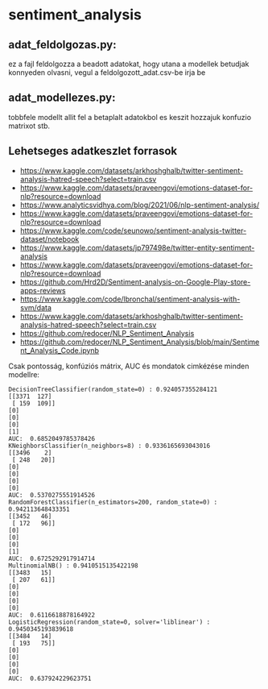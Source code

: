 # sentiment_analysis

## adat_feldolgozas.py:
ez a fajl feldolgozza a beadott adatokat, hogy utana a modellek betudjak konnyeden olvasni, vegul a feldolgozott_adat.csv-be irja be

## adat_modellezes.py:
tobbfele modellt allit fel a betaplalt adatokbol es keszit hozzajuk konfuzio matrixot stb.

## Lehetseges adatkeszlet forrasok

- https://www.kaggle.com/datasets/arkhoshghalb/twitter-sentiment-analysis-hatred-speech?select=train.csv
- https://www.kaggle.com/datasets/praveengovi/emotions-dataset-for-nlp?resource=download
- https://www.analyticsvidhya.com/blog/2021/06/nlp-sentiment-analysis/
- https://www.kaggle.com/datasets/praveengovi/emotions-dataset-for-nlp?resource=download
- https://www.kaggle.com/code/seunowo/sentiment-analysis-twitter-dataset/notebook
- https://www.kaggle.com/datasets/jp797498e/twitter-entity-sentiment-analysis
- https://www.kaggle.com/datasets/praveengovi/emotions-dataset-for-nlp?resource=download
- https://github.com/Hrd2D/Sentiment-analysis-on-Google-Play-store-apps-reviews
- https://www.kaggle.com/code/lbronchal/sentiment-analysis-with-svm/data
- https://www.kaggle.com/datasets/arkhoshghalb/twitter-sentiment-analysis-hatred-speech?select=train.csv
- https://github.com/redocer/NLP_Sentiment_Analysis
- https://github.com/redocer/NLP_Sentiment_Analysis/blob/main/Sentiment_Analysis_Code.ipynb


Csak pontosság, konfúziós mátrix, AUC és mondatok cimkézése minden modellre: 

```
DecisionTreeClassifier(random_state=0) : 0.924057355284121
[[3371  127]
 [ 159  109]]
[0]
[0]
[0]
[1]
AUC:  0.6852049785378426
KNeighborsClassifier(n_neighbors=8) : 0.9336165693043016
[[3496    2]
 [ 248   20]]
[0]
[0]
[0]
[0]
AUC:  0.5370275551914526
RandomForestClassifier(n_estimators=200, random_state=0) : 0.942113648433351
[[3452   46]
 [ 172   96]]
[0]
[0]
[0]
[1]
AUC:  0.6725292917914714
MultinomialNB() : 0.9410515135422198
[[3483   15]
 [ 207   61]]
[0]
[0]
[0]
[0]
AUC:  0.6116618878164922
LogisticRegression(random_state=0, solver='liblinear') : 0.9450345193839618
[[3484   14]
 [ 193   75]]
[0]
[0]
[0]
[0]
AUC:  0.637924229623751
```